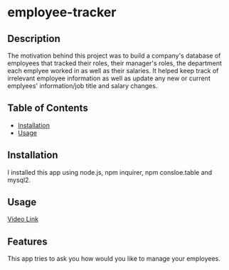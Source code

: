 # employee-tracker

## Description

The motivation behind this project was to build a company's database of employees that tracked their roles, their manager's roles, the department each emplyee worked in as well as their salaries. It helped keep track of irrelevant employee information as well as update any new or current emplyees' information/job title and salary changes.

## Table of Contents

- [Installation](#installation)
- [Usage](#usage)


## Installation

I installed this app using node.js, npm inquirer, npm consloe.table and mysql2.

## Usage


[Video Link](https://app.castify.com/view/44baf47b-f063-4469-88d5-8dfd0880379d)




## Features

This app tries to ask you how would you like to manage your employees.
